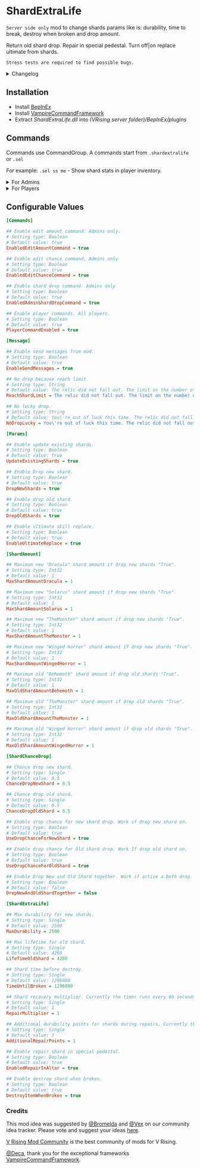 # ShardExtraLife
`Server side only` mod to change shards params like is: durability, time to break, destroy when broken and drop amount. 

Return old shard drop. Repair in special pedestal. Turn off|on replace ultimate from shards. 

`Stress tests are required to find possible bugs.`
<details>
<summary>Changelog</summary>

0.2.7

-Fixed an issue with the ult. again.

-Added a setting to disable deleting shards separately new and old.

-Drop disabling bug has been fixed. The settings were there but not used.

-An attempt to fix broken shards in older versions. In theory it should work, but this is not certain. Verification required.

0.2.6

-Fixed the problem of inability to summon mount.

0.2.5

-Rework ultimate change. Now if you don’t like the changed ult, then just replace it with the one you need.

-Due to its uselessness, the ult replacement command was removed.

0.2.4

-Fix save configuration file.

0.2.3

-Fixed incorrect old shards and the principles of their loss. Thanks to @Jera for finding the error.

-Changed commands to accommodate new shard parameters.

0.2.2

-Fix check "CanDropShard" for shard icon on boss. The shard icon is not displayed on the boss because the feature does not update the shard data correctly.

0.2.1

-Add check "RelicSpawnType" for ignore limits when RelicSpawnType = Plentiful.

0.2.0 
- All mod rework. 
- Delete drop shard from VBlood Boss. 
- Create new drop system.
- Return Old shards and add to new drop system.
- Add repair system for shards special pedestal.

0.1.1
- Fix hot fix 5 errors.

0.1.0
- Initial public release of the mod.

</details>

## Installation
* Install [BepInEx](https://v-rising.thunderstore.io/package/BepInEx/BepInExPack_V_Rising/)
* Install [VampireCommandFramework](https://v-rising.thunderstore.io/package/deca/VampireCommandFramework/)
* Extract _ShardExtraLife.dll_ into _(VRising server folder)/BepInEx/plugins_

## Commands
Commands use CommandGroup. A commands start from `.shardextralife ` or `.sel `

For example:  `.sel ss me` - Show shard stats in player inventory. 

<details>
<summary>For Admins</summary>

 -`editamount  [Name of shard] [amount]` or `ea  [name of shard] [amount]`

	Change amount of ["Dracula","Solarus","TheMonster","WingedHorror","OldTheMonster","OldWingedHorror","Behemoth" or "All"] shards.

-`editchance [Action] [Chance drop new shards] [Chance drop old shards]` or `ec [Action] [Chance drop new shards] [Chance drop old shards]` 

	 [Set] [NewChance] [OldChance] - Setup new chance drop for new shards: [NewChance] and old shards: [OldChance].
	 [Check] - Show current drop shard chances.

-`adminsharddrop [Name of shard] [Amount]` or `asd [Name of shard] [Amount]`

     Drop shard with ["Dracula","Solarus","TheMonster","WingedHorror","OldTheMonster","OldWingedHorror" or "Behemoth"] name in quantity [Amount]
	 This command throws out shards despite the limits.
</details>

<details>
<summary>For Players</summary>

 -`shardstatus [Where]` or `ss [Where]`

	Check status of shards in inventory: ["Me"] or global status of drop:["All"].

</details>

## Configurable Values

```ini
[Commands]

## Enable edit amount command. Admins only.
# Setting type: Boolean
# Default value: true
EnabledEditAmountCommand = true

## Enable edit chance command. Admins only
# Setting type: Boolean
# Default value: true
EnabledEditChanceCommand = true

## Enable shard drop command. Admins only
# Setting type: Boolean
# Default value: true
EnabledAdminShardDropCommand = true

## Enable player commands. All players.
# Setting type: Boolean
# Default value: true
PlayerCommandEnabled = true

[Message]

## Enable send messages from mod.
# Setting type: Boolean
# Default value: true
EnableSendMessages = true

## No drop because reach limit.
# Setting type: String
# Default value: The relic did not fall out. The limit on the number of relics [{relicTypeMod}] has been reached.
ReachShardLimit = The relic did not fall out. The limit on the number of relics [{relicTypeMod}] has been reached.

## No lucky drop.
# Setting type: String
# Default value: You\'re out of luck this time. The relic did not fall out. Try once more.
NoDropLucky = You\'re out of luck this time. The relic did not fall out. Try once more.

[Params]

## Enable update existing shards.
# Setting type: Boolean
# Default value: true
UpdateExistingShards = true

## Enable Drop new shard.
# Setting type: Boolean
# Default value: true
DropNewShards = true

## Enable drop old shard.
# Setting type: Boolean
# Default value: true
DropOldShards = true

## Enable ultimate skill replace.
# Setting type: Boolean
# Default value: true
EnableUltimateReplace = true

[ShardAmount]

## Maximum new "Dracula" shard amount if drop new shards "True".
# Setting type: Int32
# Default value: 1
MaxShardAmountDracula = 1

## Maximum new "Solarus" shard amount if drop new shards "True".
# Setting type: Int32
# Default value: 1
MaxShardAmountSolarus = 1

## Maximum new "TheMonster" shard amount if drop new shards "True".
# Setting type: Int32
# Default value: 1
MaxShardAmountTheMonster = 1

## Maximum new "Winged Horror" shard amount if drop new shards "True".
# Setting type: Int32
# Default value: 1
MaxShardAmountWingedHorror = 1

## Maximum old "Behemoth" shard amount if drop old shards "True".
# Setting type: Int32
# Default value: 1
MaxOldShardAmountBehemoth = 1

## Maximum old "TheMonster" shard amount if drop old shards "True".
# Setting type: Int32
# Default value: 1
MaxOldShardAmountTheMonster = 1

## Maximum old "Winged Horror" shard amount if drop old shards "True".
# Setting type: Int32
# Default value: 1
MaxOldShardAmountWingedHorror = 1

[ShardChanceDrop]

## Chance drop new shard.
# Setting type: Single
# Default value: 0.5
ChanceDropNewShard = 0.5

## Chance drop old shard.
# Setting type: Single
# Default value: 0.5
ChanceDropOldShard = 0.5

## Enable drop chance for new shard drop. Work if drop new shard on.
# Setting type: Boolean
# Default value: true
UseDropChanceForNewShard = true

## Enable drop chance for Old shard drop. Work If drop old shard on.
# Setting type: Boolean
# Default value: true
UseDropChanceForOldShard = true

## Enable Drop New and Old Shard together. Work if active a both drop.
# Setting type: Boolean
# Default value: false
DropNewAndOldShardTogether = false

[ShardExtraLife]

## Max durability for new shards.
# Setting type: Single
# Default value: 2500
MaxDurability = 2500

## Max lifetime for old shard.
# Setting type: Single
# Default value: 4200
LifeTimeOldShard = 4200

## Shard time before destroy.
# Setting type: Single
# Default value: 1296000
TimeUntilBroken = 1296000

## Shard recovery multiplier. Currently the timer runs every 60 seconds.
# Setting type: Single
# Default value: 1
RepairMultiplier = 1

## Additional durability points for shards during repairs. Currently the timer runs every 60 seconds.
# Setting type: Single
# Default value: 1
AdditionalRepairPoints = 1

## Enable repair shard in special pedestal.
# Setting type: Boolean
# Default value: true
EnabledRepairInAltar = true

## Enable destroy shard when broken.
# Setting type: Boolean
# Default value: true
DestroyItemWhenBroken = true
```

### Credits

This mod idea was suggested by [@Bromelda](https://ideas.vrisingmods.com/posts/112/shard-replenish-mod) and [@Vex](https://ideas.vrisingmods.com/posts/152/old-shards-back) on our community idea tracker. Please vote and suggest your ideas [here](https://ideas.vrisingmods.com/).

[V Rising Mod Community](https://discord.gg/vrisingmods) is the best community of mods for V Rising.

[@Deca](https://github.com/decaprime), thank you for the exceptional frameworks [VampireCommandFramework](https://github.com/decaprime/VampireCommandFramework).

